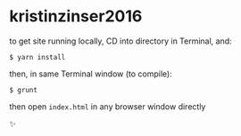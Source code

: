 # kristinzinser2016

to get site running locally, CD into directory in Terminal, and:

```$ yarn install```

then, in same Terminal window (to compile):

```$ grunt```

then open `index.html` in any browser window directly

✨
